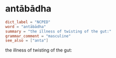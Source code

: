 # antābādha

``` toml
dict_label = "NCPED"
word = "antābādha"
summary = "the illness of twisting of the gut:"
grammar_comment = "masculine"
see_also = ["anta"]
```

the illness of twisting of the gut:

